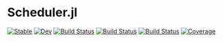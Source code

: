 # Scheduler.jl

[![Stable](https://img.shields.io/badge/docs-stable-blue.svg)](https://alexjbuck.github.io/Scheduler.jl/stable)
[![Dev](https://img.shields.io/badge/docs-dev-blue.svg)](https://alexjbuck.github.io/Scheduler.jl/dev)
[![Build Status](https://github.com/alexjbuck/Scheduler.jl/workflows/CI/badge.svg)](https://github.com/alexjbuck/Scheduler.jl/actions)
[![Build Status](https://travis-ci.com/alexjbuck/Scheduler.jl.svg?branch=master)](https://travis-ci.com/alexjbuck/Scheduler.jl)
[![Build Status](https://ci.appveyor.com/api/projects/status/github/alexjbuck/Scheduler.jl?svg=true)](https://ci.appveyor.com/project/alexjbuck/Scheduler-jl)
[![Coverage](https://codecov.io/gh/alexjbuck/Scheduler.jl/branch/master/graph/badge.svg)](https://codecov.io/gh/alexjbuck/Scheduler.jl)
